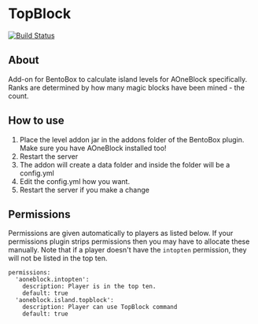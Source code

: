 # TopBlock
[![Build Status](https://ci.codemc.org/buildStatus/icon?job=BentoBoxWorld/TopBlock)](https://ci.codemc.org/job/BentoBoxWorld/job/TopBlock/)

## About

Add-on for BentoBox to calculate island levels for AOneBlock specifically. Ranks are determined by how many magic blocks have been mined - the count.

## How to use

1. Place the level addon jar in the addons folder of the BentoBox plugin. Make sure you have AOneBlock installed too!
2. Restart the server
3. The addon will create a data folder and inside the folder will be a config.yml
4. Edit the config.yml how you want.
5. Restart the server if you make a change

## Permissions
Permissions are given automatically to players as listed below. If your permissions plugin strips permissions then you may have to allocate these manually. Note that if a player doesn't have the `intopten` permission, they will not be listed in the top ten.

```
permissions:    
  'aoneblock.intopten':
    description: Player is in the top ten.
    default: true
  'aoneblock.island.topblock':
    description: Player can use TopBlock command
    default: true
```

